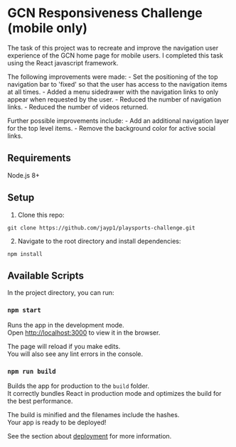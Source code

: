 # GCN Responsiveness Challenge (mobile only)

The task of this project was to recreate and improve the navigation user experience of the GCN home page for mobile users. I completed this task using the React javascript framework.

The following improvements were made:
    - Set the positioning of the top navigation bar to 'fixed' so that the user has access to the navigation items at all times.
    - Added a menu sidedrawer with the navigation links to only appear when requested by the user.
    - Reduced the number of navigation links.
    - Reduced the number of videos returned.

Further possible improvements include:
    - Add an additional navigation layer for the top level items.
    - Remove the background color for active social links.

## Requirements

Node.js 8+

## Setup

1. Clone this repo:

```
git clone https://github.com/jayp1/playsports-challenge.git
```

2. Navigate to the root directory and install dependencies:

```
npm install
```

## Available Scripts

In the project directory, you can run:

### `npm start`

Runs the app in the development mode.\
Open [http://localhost:3000](http://localhost:3000) to view it in the browser.

The page will reload if you make edits.\
You will also see any lint errors in the console.

### `npm run build`

Builds the app for production to the `build` folder.\
It correctly bundles React in production mode and optimizes the build for the best performance.

The build is minified and the filenames include the hashes.\
Your app is ready to be deployed!

See the section about [deployment](https://facebook.github.io/create-react-app/docs/deployment) for more information.

